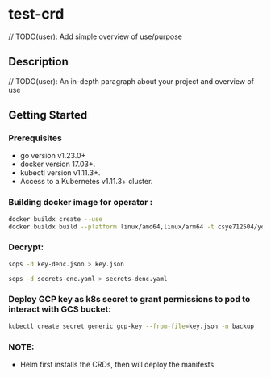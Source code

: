 # test-crd
// TODO(user): Add simple overview of use/purpose

## Description
// TODO(user): An in-depth paragraph about your project and overview of use

## Getting Started

### Prerequisites
- go version v1.23.0+
- docker version 17.03+.
- kubectl version v1.11.3+.
- Access to a Kubernetes v1.11.3+ cluster.

### Building docker image for operator : 


```sh
docker buildx create --use
docker buildx build --platform linux/amd64,linux/arm64 -t csye712504/your-backup-image:latest --push .
```

### Decrypt: 
```sh
sops -d key-denc.json > key.json

sops -d secrets-enc.yaml > secrets-denc.yaml
```

### Deploy GCP key as k8s secret to grant permissions to pod to interact with GCS bucket:

``` sh
kubectl create secret generic gcp-key --from-file=key.json -n backup
```


### NOTE: 
 - Helm first installs the CRDs, then will deploy the manifests